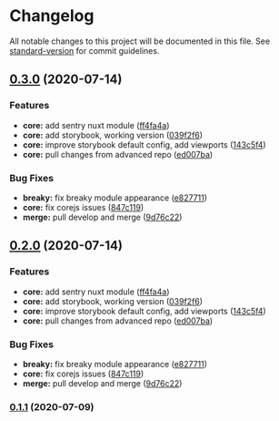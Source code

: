 # Changelog

All notable changes to this project will be documented in this file. See [standard-version](https://github.com/conventional-changelog/standard-version) for commit guidelines.

## [0.3.0](https://github.com/Sharpn-tech/sharpn-nuxt-firebase-starter/compare/v0.1.1...v0.3.0) (2020-07-14)


### Features

* **core:** add sentry nuxt module ([ff4fa4a](https://github.com/Sharpn-tech/sharpn-nuxt-firebase-starter/commit/ff4fa4a3174040ec839d3a20322b3b33c50f7c3c))
* **core:** add storybook, working version ([039f2f6](https://github.com/Sharpn-tech/sharpn-nuxt-firebase-starter/commit/039f2f61742979225286b5b623a09221f1895002))
* **core:** improve storybook default config, add viewports ([143c5f4](https://github.com/Sharpn-tech/sharpn-nuxt-firebase-starter/commit/143c5f4bf4cce8dd6c511c06f15f73ea202ceb4d))
* **core:** pull changes from advanced repo ([ed007ba](https://github.com/Sharpn-tech/sharpn-nuxt-firebase-starter/commit/ed007ba22b9fb349d84f8f89b003662135f45088))


### Bug Fixes

* **breaky:** fix breaky module appearance ([e827711](https://github.com/Sharpn-tech/sharpn-nuxt-firebase-starter/commit/e82771134cc03758f5576cf919c878aa5782842e))
* **core:** fix corejs issues ([847c119](https://github.com/Sharpn-tech/sharpn-nuxt-firebase-starter/commit/847c11988a0b80d53d9f725a824352e77cf6f41e))
* **merge:** pull develop and merge ([9d76c22](https://github.com/Sharpn-tech/sharpn-nuxt-firebase-starter/commit/9d76c2298531666a4547ff42397ab9a034d580ba))

## [0.2.0](https://github.com/Sharpn-tech/sharpn-nuxt-firebase-starter/compare/v0.1.1...v0.2.0) (2020-07-14)


### Features

* **core:** add sentry nuxt module ([ff4fa4a](https://github.com/Sharpn-tech/sharpn-nuxt-firebase-starter/commit/ff4fa4a3174040ec839d3a20322b3b33c50f7c3c))
* **core:** add storybook, working version ([039f2f6](https://github.com/Sharpn-tech/sharpn-nuxt-firebase-starter/commit/039f2f61742979225286b5b623a09221f1895002))
* **core:** improve storybook default config, add viewports ([143c5f4](https://github.com/Sharpn-tech/sharpn-nuxt-firebase-starter/commit/143c5f4bf4cce8dd6c511c06f15f73ea202ceb4d))
* **core:** pull changes from advanced repo ([ed007ba](https://github.com/Sharpn-tech/sharpn-nuxt-firebase-starter/commit/ed007ba22b9fb349d84f8f89b003662135f45088))


### Bug Fixes

* **breaky:** fix breaky module appearance ([e827711](https://github.com/Sharpn-tech/sharpn-nuxt-firebase-starter/commit/e82771134cc03758f5576cf919c878aa5782842e))
* **core:** fix corejs issues ([847c119](https://github.com/Sharpn-tech/sharpn-nuxt-firebase-starter/commit/847c11988a0b80d53d9f725a824352e77cf6f41e))
* **merge:** pull develop and merge ([9d76c22](https://github.com/Sharpn-tech/sharpn-nuxt-firebase-starter/commit/9d76c2298531666a4547ff42397ab9a034d580ba))

### [0.1.1](https://github.com/Sharpn-tech/sharpn-nuxt-firebase-starter/compare/v0.1.0...v0.1.1) (2020-07-09)
